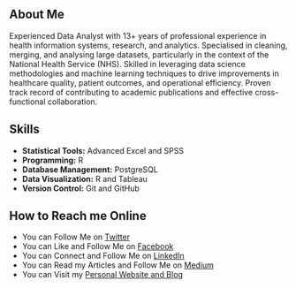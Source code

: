 ## About Me

Experienced Data Analyst with 13+ years of professional experience in health information systems, research, and analytics. Specialised in cleaning, merging, and analysing large datasets, particularly in the context of the National Health Service (NHS). Skilled in leveraging data science methodologies and machine learning techniques to drive improvements in healthcare quality, patient outcomes, and operational efficiency. Proven track record of contributing to academic publications and effective cross-functional collaboration.

## Skills

- **Statistical Tools:** Advanced Excel and SPSS
- **Programming:** R
- **Database Management:** PostgreSQL
- **Data Visualization:** R and Tableau
- **Version Control:** Git and GitHub

## How to Reach me Online

- You can Follow Me on [Twitter](https://twitter.com/LinusChirchir)
- You can Like and Follow Me on [Facebook](https://www.facebook.com/ChirchirLinus1)
- You can Connect and Follow Me on [LinkedIn](https://www.linkedin.com/in/linuschirchir)
- You can Read my Articles and Follow Me on [Medium](https://linuschirchir.medium.com/)
- You can Visit my [Personal Website and Blog](https://linuschirchir.com/)


<!--
**linuschirchir/linuschirchir** is a ✨ _special_ ✨ repository because its `README.md` (this file) appears on your GitHub profile.

Here are some ideas to get you started:

- 🔭 I’m currently working on ...
- 🌱 I’m currently learning ...
- 👯 I’m looking to collaborate on ...
- 🤔 I’m looking for help with ...
- 💬 Ask me about ...
- 📫 How to reach me: ...
- 😄 Pronouns: ...
- ⚡ Fun fact: ...
-->
